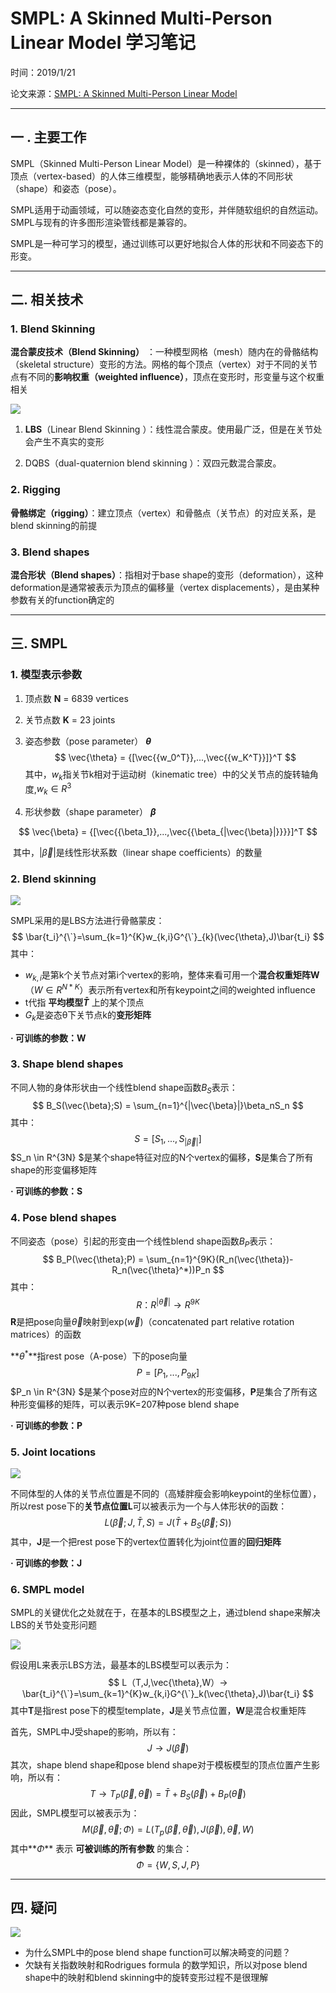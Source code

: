 # SMPL: A Skinned Multi-Person Linear Model 学习笔记

时间：2019/1/21

论文来源：[SMPL: A Skinned Multi-Person Linear Model](https://www.researchgate.net/publication/287815055_SMPL_a_skinned_multi-person_linear_model)

------

## 一 . 主要工作

SMPL（Skinned Multi-Person Linear Model）是一种裸体的（skinned），基于顶点（vertex-based）的人体三维模型，能够精确地表示人体的不同形状（shape）和姿态（pose）。

SMPL适用于动画领域，可以随姿态变化自然的变形，并伴随软组织的自然运动。SMPL与现有的许多图形渲染管线都是兼容的。

SMPL是一种可学习的模型，通过训练可以更好地拟合人体的形状和不同姿态下的形变。

------

## 二. 相关技术

### 1. Blend Skinning

**混合蒙皮技术（Blend Skinning）** ：一种模型网格（mesh）随内在的骨骼结构（skeletal structure）变形的方法。网格的每个顶点（vertex）对于不同的关节点有不同的**影响权重（weighted influence）**，顶点在变形时，形变量与这个权重相关

![](assets/3-1.png)

1. **LBS**（Linear Blend Skinning ）：线性混合蒙皮。使用最广泛，但是在关节处会产生不真实的变形

2. DQBS（dual-quaternion blend skinning ）：双四元数混合蒙皮。

   



### 2. Rigging

**骨骼绑定（rigging）**：建立顶点（vertex）和骨骼点（关节点）的对应关系，是blend skinning的前提



### 3. Blend shapes

**混合形状（Blend shapes）**：指相对于base shape的变形（deformation），这种deformation是通常被表示为顶点的偏移量（vertex displacements），是由某种参数有关的function确定的

------

## 三.  SMPL

### 1. 模型表示参数

1. 顶点数 **N** = 6839 vertices

2. 关节点数 **K** = 23 joints

3. 姿态参数（pose parameter） **$\theta$**
   $$
   \vec{\theta} = {[\vec{{w_0^T}},...,\vec{{w_K^T}}]}^T
   $$
   其中，$w_k$指关节k相对于运动树（kinematic tree）中的父关节点的旋转轴角度,$w_k \in R^3$

4. 形状参数（shape parameter） **$\beta$**

$$
\vec{\beta} = {[\vec{{\beta_1}},...,\vec{{\beta_{|\vec{\beta}|}}}}]^T
$$

​	其中，$|\vec{\beta}|$是线性形状系数（linear shape coefficients）的数量

### 2. Blend skinning

![](assets/3-4.png)

SMPL采用的是LBS方法进行骨骼蒙皮：  
$$
\bar{t_i}^{\`}=\sum_{k=1}^{K}w_{k,i}G^{\`}_{k}(\vec{\theta},J)\bar{t_i}
$$
其中：

- $w_{k,i}$是第k个关节点对第i个vertex的影响，整体来看可用一个**混合权重矩阵W**（$W \in R^{N*K}$）表示所有vertex和所有keypoint之间的weighted influence
- t代指 **平均模型$\bar{T}$** 上的某个顶点
- $G_k$是姿态θ下关节点k的**变形矩阵**

**· 可训练的参数：W**

### 3. Shape blend shapes

不同人物的身体形状由一个线性blend shape函数$B_S$表示：
$$
B_S(\vec{\beta};S) = \sum_{n=1}^{|\vec{\beta}|}\beta_nS_n
$$
其中：
$$
S = [S_1,...,S_{|\vec{\beta}|}]
$$
$S_n \in R^{3N} $是某个shape特征对应的N个vertex的偏移，**S**是集合了所有shape的形变偏移矩阵

**· 可训练的参数：S**

### 4. Pose blend shapes

不同姿态（pose）引起的形变由一个线性blend shape函数$B_P$表示：
$$
B_P(\vec{\theta};P) = \sum_{n=1}^{9K}(R_n(\vec{\theta})-R_n(\vec{\theta}^*))P_n
$$
其中：
$$
R：R^{|\vec{\theta}|}→R^{9K}
$$
**R**是把pose向量$\vec{\theta}$映射到exp($\vec{w}$)（concatenated part relative rotation matrices）的函数

**$θ^*$**指rest pose（A-pose）下的pose向量
$$
P = [P_1,...,P_{9K}]
$$
$P_n \in R^{3N} $是某个pose对应的N个vertex的形变偏移，**P**是集合了所有这种形变偏移的矩阵，可以表示9K=207种pose blend shape

**· 可训练的参数：P**

### 5. Joint locations

![](assets/3-3.png)

不同体型的人体的关节点位置是不同的（高矮胖瘦会影响keypoint的坐标位置），所以rest pose下的**关节点位置L**可以被表示为一个与人体形状$\theta$的函数：
$$
L(\vec{\beta};J,\bar{T},S) = J(\bar{T}+B_S(\vec{\beta};S))
$$
其中，**J**是一个把rest pose下的vertex位置转化为joint位置的**回归矩阵**

**· 可训练的参数：J**

### 6. SMPL model

SMPL的关键优化之处就在于，在基本的LBS模型之上，通过blend shape来解决LBS的关节处变形问题

![](assets/3-2.png)

假设用L来表示LBS方法，最基本的LBS模型可以表示为：
$$
L（T,J,\vec{\theta},W）→  \bar{t_i}^{\`}=\sum_{k=1}^{K}w_{k,i}G^{\`}_k(\vec{\theta},J)\bar{t_i}
$$
其中**T**是指rest pose下的模型template，**J**是关节点位置，**W**是混合权重矩阵

首先，SMPL中J受shape的影响，所以有：
$$
J → J(\vec{\beta})
$$
其次，shape blend shape和pose blend shape对于模板模型的顶点位置产生影响，所以有：
$$
T→T_P(\vec{\beta},\vec{\theta})=\bar{T}+B_S(\vec{\beta})+B_P(\vec{\theta})
$$
因此，SMPL模型可以被表示为：
$$
M(\vec{\beta},\vec{\theta};\Phi)=L(T_p(\vec{\beta},\vec{\theta}),J(\vec{\beta}),\vec{\theta},W)
$$
其中**$\Phi$** 表示 **可被训练的所有参数** 的集合：
$$
\Phi=\{ W,S,J,P\}
$$

------

## 四. 疑问

![](assets/3-5.png)

- 为什么SMPL中的pose blend shape function可以解决畸变的问题？
- 欠缺有关指数映射和Rodrigues formula 的数学知识，所以对pose blend shape中的映射和blend skinning中的旋转变形过程不是很理解
